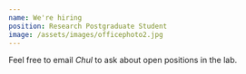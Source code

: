 ```yaml
---
name: We're hiring
position: Research Postgraduate Student
image: /assets/images/officephoto2.jpg
---
```

Feel free to email *Chul* to ask about open positions in the lab.
